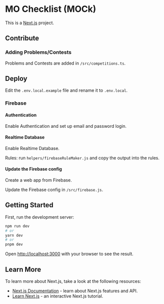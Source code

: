# MO Checklist (MOCk)

This is a [Next.js](https://nextjs.org/) project.

## Contribute

### Adding Problems/Contests

Problems and Contests are added in `/src/competitions.ts`.

## Deploy

Edit the `.env.local.example` file and rename it to `.env.local`.

### Firebase

#### Authentication

Enable Authentication and set up email and password login.

#### Realtime Database

Enable Realtime Database.

Rules: run `helpers/firebaseRuleMaker.js` and copy the output into the rules.

#### Update the Firebase config

Create a web app from Firebase.

Update the Firebase config in `/src/firebase.js`.

## Getting Started

First, run the development server:

```bash
npm run dev
# or
yarn dev
# or
pnpm dev
```

Open [http://localhost:3000](http://localhost:3000) with your browser to see the result.

## Learn More

To learn more about Next.js, take a look at the following resources:

- [Next.js Documentation](https://nextjs.org/docs) - learn about Next.js features and API.
- [Learn Next.js](https://nextjs.org/learn) - an interactive Next.js tutorial.
